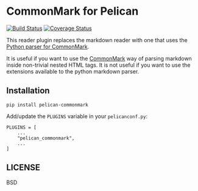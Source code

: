 # CommonMark for Pelican

[![Build Status](https://travis-ci.org/theskumar/pelican-commonmark.svg)](https://travis-ci.org/theskumar/pelican-commonmark) [![Coverage Status](https://coveralls.io/repos/theskumar/pelican-commonmark/badge.svg)](https://coveralls.io/r/theskumar/pelican-commonmark)

This reader plugin replaces the markdown reader with one that uses the
[Python parser for CommonMark][1].

It is useful if you want to use the [CommonMark][2] way of parsing markdown
inside non-trivial nested HTML tags. It is not useful if you want to
use the extensions available to the python markdown parser.

## Installation

    pip install pelican-commonmark

Add/update the `PLUGINS` variable in your `pelicanconf.py`:

```
PLUGINS = [
    ...
    "pelican_commonmark",
    ...
]
```

## LICENSE

BSD

[1]: https://pypi.python.org/pypi/CommonMark
[2]: http://commonmark.org
